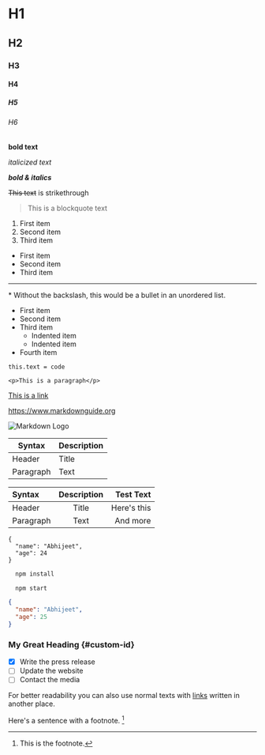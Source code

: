 <!-- headings -->

# H1

## H2

### H3

#### H4

##### H5

###### H6

**bold text**

_italicized text_

**_bold & italics_**

~~This text~~ is strikethrough

> This is a blockquote text

<!-- Ordered list -->

1.  First item
2.  Second item
3.  Third item

<!-- Unordered List -->

* First item
* Second item
* Third item

---

\* Without the backslash, this would be a bullet in an unordered list.

<!-- Nested list -->

* First item
* Second item
* Third item
  * Indented item
  * Indented item
* Fourth item

<!-- code -->

`this.text = code`

<!-- Inline Code Block to escape special characters -->

`<p>This is a paragraph</p>`

[This is a link](https://www.example.com "text on hover")

<https://www.markdownguide.org>

![Markdown Logo](https://markdown-here.com/img/icon256.png)

<!-- tables -->

| Syntax    | Description |
| --------- | ----------- |
| Header    | Title       |
| Paragraph | Text        |

<!-- advanced tables with alignment -->

| Syntax    | Description |   Test Text |
| :-------- | :---------: | ----------: |
| Header    |    Title    | Here's this |
| Paragraph |    Text     |    And more |

<!-- code block -->

```
{
  "name": "Abhijeet",
  "age": 24
}
```

```bash
  npm install

  npm start
```

<!-- code block with syntax highlighting -->

```json
{
  "name": "Abhijeet",
  "age": 25
}
```

### My Great Heading {#custom-id}

<!-- task list -->

* [x] Write the press release
* [ ] Update the website
* [ ] Contact the media

For better readability you can also use normal texts with [links][1] written in another place.

[1]: https://somelink.org "Some link"

<!-- Footnote -->

Here's a sentence with a footnote. [^1]

[^1]: This is the footnote.
